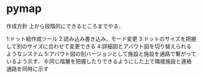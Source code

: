 # pymap

作成方針
上から段階的にできるところまでやる．

1:ドット絵作成ツール
2:読み込み書き込み，モード変更
3:ドットのサイズを把握して別のサイズに合わせて変更できる
4:詳細図とアバウト図を切り替えられるようなシステム
5:アバウト図の別バージョンとして施設と施設を通路で繋がっているよう示す．
6:同じ階層を把握したりできるようにした上で隣接施設と連絡通路を同時に示す
